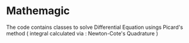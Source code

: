 Mathemagic
==========

The code contains classes to solve Differential Equation usings Picard's method ( integral calculated via : Newton-Cote's Quadrature )
